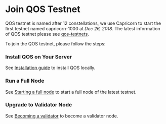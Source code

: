 # Join QOS Testnet

QOS testnet is named after 12 constellations, we use Capricorn to start the first testnet named capricorn-1000 at *Dec 26, 2018*.
The latest information of QOS testnet please see [qos-testnets](https://github.com/QOSGroup/qos-testnets).

To join the QOS testnet, please follow the steps:

### Install QOS on Your Server

See [Installation guide](http://docs.qoschain.info/qos/en/install/testnet/installation.html) to install QOS locally.

### Run a Full Node

See [Starting a full node](http://docs.qoschain.info/qos/en/install/testnet/fullnode.html) to start a full node of the latest testnet.


### Upgrade to Validator Node

See [Becoming a validator](http://docs.qoschain.info/qos/en/install/testnet/validator.html) to become a validator node.
